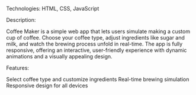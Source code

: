 Technologies: HTML, CSS, JavaScript

Description:

Coffee Maker is a simple web app that lets users simulate making a custom cup of coffee. Choose your coffee type, adjust ingredients like sugar and milk, and watch the brewing process unfold in real-time. The app is fully responsive, offering an interactive, user-friendly experience with dynamic animations and a visually appealing design.

Features:

Select coffee type and customize ingredients
Real-time brewing simulation
Responsive design for all devices
